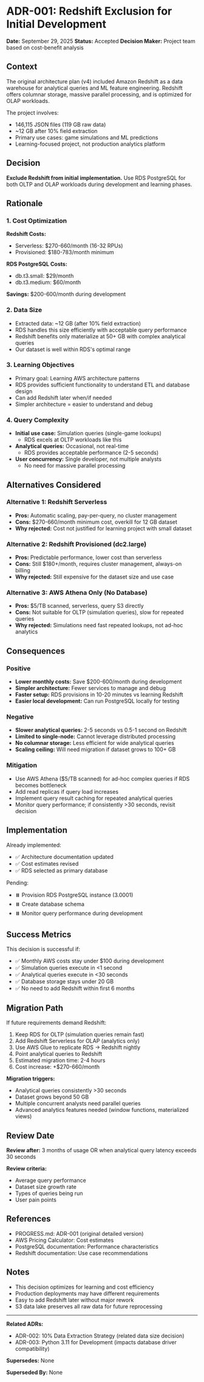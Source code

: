 # ADR-001: Redshift Exclusion for Initial Development

**Date:** September 29, 2025
**Status:** Accepted
**Decision Maker:** Project team based on cost-benefit analysis

## Context

The original architecture plan (v4) included Amazon Redshift as a data warehouse for analytical queries and ML feature engineering. Redshift offers columnar storage, massive parallel processing, and is optimized for OLAP workloads.

The project involves:
- 146,115 JSON files (119 GB raw data)
- ~12 GB after 10% field extraction
- Primary use cases: game simulations and ML predictions
- Learning-focused project, not production analytics platform

## Decision

**Exclude Redshift from initial implementation.** Use RDS PostgreSQL for both OLTP and OLAP workloads during development and learning phases.

## Rationale

### 1. Cost Optimization

**Redshift Costs:**
- Serverless: $270-660/month (16-32 RPUs)
- Provisioned: $180-783/month minimum

**RDS PostgreSQL Costs:**
- db.t3.small: $29/month
- db.t3.medium: $60/month

**Savings:** $200-600/month during development

### 2. Data Size

- Extracted data: ~12 GB (after 10% field extraction)
- RDS handles this size efficiently with acceptable query performance
- Redshift benefits only materialize at 50+ GB with complex analytical queries
- Our dataset is well within RDS's optimal range

### 3. Learning Objectives

- Primary goal: Learning AWS architecture patterns
- RDS provides sufficient functionality to understand ETL and database design
- Can add Redshift later when/if needed
- Simpler architecture = easier to understand and debug

### 4. Query Complexity

- **Initial use case:** Simulation queries (single-game lookups)
  - RDS excels at OLTP workloads like this
- **Analytical queries:** Occasional, not real-time
  - RDS provides acceptable performance (2-5 seconds)
- **User concurrency:** Single developer, not multiple analysts
  - No need for massive parallel processing

## Alternatives Considered

### Alternative 1: Redshift Serverless
- **Pros:** Automatic scaling, pay-per-query, no cluster management
- **Cons:** $270-660/month minimum cost, overkill for 12 GB dataset
- **Why rejected:** Cost not justified for learning project with small dataset

### Alternative 2: Redshift Provisioned (dc2.large)
- **Pros:** Predictable performance, lower cost than serverless
- **Cons:** Still $180+/month, requires cluster management, always-on billing
- **Why rejected:** Still expensive for the dataset size and use case

### Alternative 3: AWS Athena Only (No Database)
- **Pros:** $5/TB scanned, serverless, query S3 directly
- **Cons:** Not suitable for OLTP (simulation queries), slow for repeated queries
- **Why rejected:** Simulations need fast repeated lookups, not ad-hoc analytics

## Consequences

### Positive
- **Lower monthly costs:** Save $200-600/month during development
- **Simpler architecture:** Fewer services to manage and debug
- **Faster setup:** RDS provisions in 10-20 minutes vs learning Redshift
- **Easier local development:** Can run PostgreSQL locally for testing

### Negative
- **Slower analytical queries:** 2-5 seconds vs 0.5-1 second on Redshift
- **Limited to single-node:** Cannot leverage distributed processing
- **No columnar storage:** Less efficient for wide analytical queries
- **Scaling ceiling:** Will need migration if dataset grows to 100+ GB

### Mitigation
- Use AWS Athena ($5/TB scanned) for ad-hoc complex queries if RDS becomes bottleneck
- Add read replicas if query load increases
- Implement query result caching for repeated analytical queries
- Monitor query performance; if consistently >30 seconds, revisit decision

## Implementation

Already implemented:
- ✅ Architecture documentation updated
- ✅ Cost estimates revised
- ✅ RDS selected as primary database

Pending:
- ⏸️ Provision RDS PostgreSQL instance (3.0001)
- ⏸️ Create database schema
- ⏸️ Monitor query performance during development

## Success Metrics

This decision is successful if:
- ✅ Monthly AWS costs stay under $100 during development
- ✅ Simulation queries execute in <1 second
- ✅ Analytical queries execute in <30 seconds
- ✅ Database storage stays under 20 GB
- ✅ No need to add Redshift within first 6 months

## Migration Path

If future requirements demand Redshift:

1. Keep RDS for OLTP (simulation queries remain fast)
2. Add Redshift Serverless for OLAP (analytics only)
3. Use AWS Glue to replicate RDS → Redshift nightly
4. Point analytical queries to Redshift
5. Estimated migration time: 2-4 hours
6. Cost increase: +$270-660/month

**Migration triggers:**
- Analytical queries consistently >30 seconds
- Dataset grows beyond 50 GB
- Multiple concurrent analysts need parallel queries
- Advanced analytics features needed (window functions, materialized views)

## Review Date

**Review after:** 3 months of usage OR when analytical query latency exceeds 30 seconds

**Review criteria:**
- Average query performance
- Dataset size growth rate
- Types of queries being run
- User pain points

## References

- PROGRESS.md: ADR-001 (original detailed version)
- AWS Pricing Calculator: Cost estimates
- PostgreSQL documentation: Performance characteristics
- Redshift documentation: Use case recommendations

## Notes

- This decision optimizes for learning and cost efficiency
- Production deployments may have different requirements
- Easy to add Redshift later without major rework
- S3 data lake preserves all raw data for future reprocessing

---

**Related ADRs:**
- ADR-002: 10% Data Extraction Strategy (related data size decision)
- ADR-003: Python 3.11 for Development (impacts database driver compatibility)

**Supersedes:** None

**Superseded By:** None
